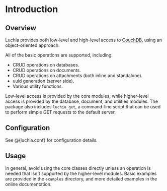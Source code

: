 # Introduction

## Overview

Luchia provides both low-level and high-level access to <a target="X"
href="http://couchdb.apache.org">CouchDB</a>, using an object-oriented
approach.

All of the basic operations are supported, including:

 * CRUD operations on databases.
 * CRUD operations on documents.
 * CRUD operations on attachments (both inline and standalone).
 * uuid generation (server side).
 * Various utility functions.

Low-level access is provided by the core modules, while higher-level
access is provided by the database, document, and utilities modules.
The package also includes <code>luchia_get</code>, a command-line script that can be
used to perform simple GET requests to the default server.

## Configuration

See @{luchia.conf} for configuration details.

## Usage

In general, avoid using the core classes directly unless an operation is
needed that isn't supported by the higher-level modules. Basic examples
are provided in the <code>examples</code> directory, and more detailed
examples in the online documentation.
